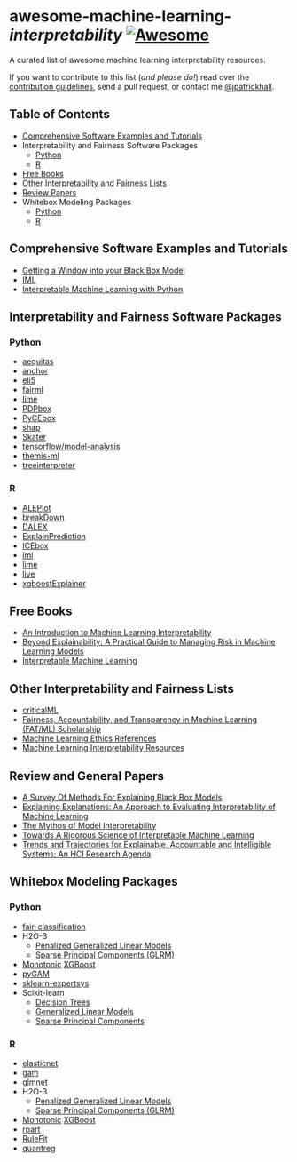 # awesome-machine-learning-*interpretability* [![Awesome](https://cdn.rawgit.com/sindresorhus/awesome/d7305f38d29fed78fa85652e3a63e154dd8e8829/media/badge.svg)](https://github.com/sindresorhus/awesome)

A curated list of awesome machine learning interpretability resources.

If you want to contribute to this list (*and please do!*) read over the [contribution guidelines](contributing.md), send a pull request, or contact me [@jpatrickhall](https://twitter.com/jpatrickhall).

## Table of Contents

* [Comprehensive Software Examples and Tutorials](https://github.com/jphall663/awesome-machine-learning-interpretability#comprehensive-software-examples-and-tutorials)
* Interpretability and Fairness Software Packages
  * [Python](https://github.com/jphall663/awesome-machine-learning-interpretability#python)
  * [R](https://github.com/jphall663/awesome-machine-learning-interpretability#r)
* [Free Books](https://github.com/jphall663/awesome-machine-learning-interpretability#free-books)
* [Other Interpretability and Fairness Lists](https://github.com/jphall663/awesome-machine-learning-interpretability#other-interpretability-and-fairness-lists)
* [Review Papers](https://github.com/jphall663/awesome-machine-learning-interpretability#review-papers)
* Whitebox Modeling Packages
  * [Python](https://github.com/jphall663/awesome-machine-learning-interpretability#python-1)
  * [R](https://github.com/jphall663/awesome-machine-learning-interpretability#r-1)

## Comprehensive Software Examples and Tutorials

* [Getting a Window into your Black Box Model](http://projects.rajivshah.com/inter/ReasonCode_NFL.html)
* [IML](https://mybinder.org/v2/gh/christophM/iml/master?filepath=./notebooks/tutorial-intro.ipynb)
* [Interpretable Machine Learning with Python](https://github.com/jphall663/interpretable_machine_learning_with_python)

## Interpretability and Fairness Software Packages

### Python

* [aequitas](https://github.com/dssg/aequitas)
* [anchor](https://github.com/marcotcr/anchor)
* [eli5](https://github.com/TeamHG-Memex/eli5)
* [fairml](https://github.com/adebayoj/fairml)
* [lime](https://github.com/marcotcr/lime)
* [PDPbox](https://github.com/SauceCat/PDPbox)
* [PyCEbox](https://github.com/AustinRochford/PyCEbox)
* [shap](https://github.com/slundberg/shap)
* [Skater](https://github.com/datascienceinc/Skater)
* [tensorflow/model-analysis](https://github.com/tensorflow/model-analysis)
* [themis-ml](https://github.com/cosmicBboy/themis-ml)
* [treeinterpreter](https://github.com/andosa/treeinterpreter)

### R

* [ALEPlot](https://cran.r-project.org/web/packages/ALEPlot/index.html)
* [breakDown](https://pbiecek.github.io/breakDown/index.html)
* [DALEX](https://github.com/pbiecek/DALEX)
* [ExplainPrediction](https://github.com/rmarko/ExplainPrediction)
* [ICEbox](https://cran.r-project.org/web/packages/ICEbox/index.html)
* [iml](https://github.com/christophM/iml)
* [lime](https://github.com/thomasp85/lime)
* [live](https://cran.r-project.org/web/packages/live/index.html)
* [xgboostExplainer](https://github.com/AppliedDataSciencePartners/xgboostExplainer)

## Free Books

* [An Introduction to Machine Learning Interpretability](https://www.safaribooksonline.com/library/view/an-introduction-to/9781492033158/)
* [Beyond Explainability: A Practical Guide to Managing Risk in Machine Learning Models](https://www.immuta.com/beyond/)
* [Interpretable Machine Learning](https://christophm.github.io/interpretable-ml-book/)



## Other Interpretability and Fairness Lists

* [criticalML](https://github.com/rockita/criticalML)
* [Fairness, Accountability, and Transparency in Machine Learning (FAT/ML) Scholarship](https://www.fatml.org/resources/relevant-scholarship)
* [Machine Learning Ethics References](https://github.com/radames/Machine-Learning-Ethics-References)
* [Machine Learning Interpretability Resources](https://github.com/h2oai/mli-resources)

## Review and General Papers

* [A Survey Of Methods For Explaining Black Box Models](https://arxiv.org/pdf/1802.01933.pdf)
* [Explaining Explanations: An Approach to Evaluating Interpretability of Machine Learning](https://arxiv.org/pdf/1806.00069.pdf)
* [The Mythos of Model Interpretability](https://arxiv.org/pdf/1606.03490.pdf)
* [Towards A Rigorous Science of Interpretable Machine Learning](https://arxiv.org/pdf/1702.08608.pdf)
* [Trends and Trajectories for Explainable, Accountable and Intelligible Systems: An HCI Research Agenda](https://dl.acm.org/citation.cfm?id=3174156)

## Whitebox Modeling Packages

### Python

* [fair-classification](https://github.com/mbilalzafar/fair-classification)
* H2O-3
  * [Penalized Generalized Linear Models](http://docs.h2o.ai/h2o/latest-stable/h2o-py/docs/modeling.html#h2ogeneralizedlinearestimator)
  * [Sparse Principal Components (GLRM)](http://docs.h2o.ai/h2o/latest-stable/h2o-py/docs/modeling.html#h2ogeneralizedlowrankestimator)
* [Monotonic](http://xgboost.readthedocs.io/en/latest/tutorials/monotonic.html) [XGBoost](http://xgboost.readthedocs.io/en/latest/)
* [pyGAM](https://github.com/dswah/pyGAM)
* [sklearn-expertsys](https://github.com/tmadl/sklearn-expertsys)
* Scikit-learn
  * [Decision Trees](http://scikit-learn.org/stable/modules/tree.html)
  * [Generalized Linear Models](http://scikit-learn.org/stable/modules/linear_model.html)
  * [Sparse Principal Components](http://scikit-learn.org/stable/modules/decomposition.html#sparse-principal-components-analysis-sparsepca-and-minibatchsparsepca)

### R

* [elasticnet](https://cran.r-project.org/web/packages/elasticnet/index.html)
* [gam](https://cran.r-project.org/web/packages/gam/index.html)
* [glmnet](https://cran.r-project.org/web/packages/glmnet/index.html)
* H2O-3
  * [Penalized Generalized Linear Models](http://docs.h2o.ai/h2o/latest-stable/h2o-r/docs/reference/h2o.glm.html)
  * [Sparse Principal Components (GLRM)](http://docs.h2o.ai/h2o/latest-stable/h2o-r/docs/reference/h2o.glrm.html)
* [Monotonic](http://xgboost.readthedocs.io/en/latest/tutorials/monotonic.html) [XGBoost](http://xgboost.readthedocs.io/en/latest/)
* [rpart](https://cran.r-project.org/web/packages/rpart/index.html)
* [RuleFit](http://statweb.stanford.edu/~jhf/R_RuleFit.html)
* [quantreg](https://cran.r-project.org/web/packages/quantreg/index.html)
